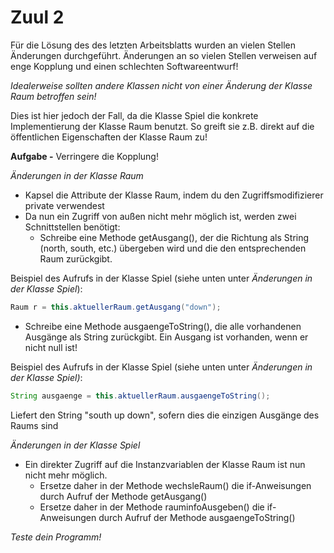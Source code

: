 # Zuul 2

Für die Lösung des des letzten Arbeitsblatts wurden an vielen Stellen Änderungen durchgeführt. Änderungen an so vielen Stellen verweisen auf enge Kopplung und einen schlechten Softwareentwurf!

_Idealerweise sollten andere Klassen nicht von einer Änderung der Klasse Raum betroffen sein!_

Dies ist hier jedoch der Fall, da die Klasse Spiel die konkrete Implementierung der Klasse Raum benutzt. So greift sie z.B. direkt auf die öffentlichen Eigenschaften der Klasse Raum zu!

**Aufgabe -** Verringere die Kopplung!

_Änderungen in der Klasse Raum_

- Kapsel die Attribute der Klasse Raum, indem du den Zugriffsmodifizierer private verwendest
- Da nun ein Zugriff von außen nicht mehr möglich ist, werden zwei Schnittstellen benötigt:
  - Schreibe eine Methode getAusgang(), der die Richtung als String (north, south, etc.) übergeben wird und die den entsprechenden Raum zurückgibt.

Beispiel des Aufrufs in der Klasse Spiel (siehe unten unter _Änderungen in der Klasse Spiel_):

``` java
Raum r = this.aktuellerRaum.getAusgang("down");
```

- Schreibe eine Methode ausgaengeToString(), die alle vorhandenen Ausgänge als String zurückgibt. Ein Ausgang ist vorhanden, wenn er nicht null ist!

Beispiel des Aufrufs in der Klasse Spiel (siehe unten unter _Änderungen in der Klasse Spiel)_:

``` java
String ausgaenge = this.aktuellerRaum.ausgaengeToString();
```
Liefert den String &quot;south up down&quot;, sofern dies die einzigen Ausgänge des Raums sind

_Änderungen in der Klasse Spiel_

- Ein direkter Zugriff auf die Instanzvariablen der Klasse Raum ist nun nicht mehr möglich.
  - Ersetze daher in der Methode wechsleRaum() die if-Anweisungen durch Aufruf der Methode getAusgang()
  - Ersetze daher in der Methode rauminfoAusgeben() die if-Anweisungen durch Aufruf der Methode ausgaengeToString()

_Teste dein Programm!_